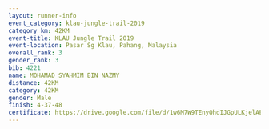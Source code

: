 ```yaml
---
layout: runner-info 
event_category: klau-jungle-trail-2019 
category_km: 42KM 
event-title: KLAU Jungle Trail 2019 
event-location: Pasar Sg Klau, Pahang, Malaysia 
overall_rank: 3
gender_rank: 3
bib: 4221
name: MOHAMAD SYAHMIM BIN NAZMY
distance: 42KM
category: 42KM
gender: Male
finish: 4-37-48
certificate: https://drive.google.com/file/d/1w6M7W9TEnyQhdIJGpULKjelAE-AyokBv/view?usp=sharing
---
```

